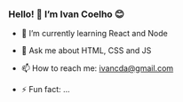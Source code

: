 
### Hello! 👋 I’m Ivan Coelho 😊


- 🌱 I’m currently learning React and Node

- 💬 Ask me about HTML, CSS and JS

- 📫 How to reach me: ivancda@gmail.com
 
- ⚡ Fun fact: ...



